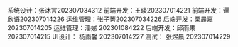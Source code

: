系统设计：张沐言202307034312
前端开发：王琰202307014221
前端开发：谭欣语202307014226
运维管理：张子菁202307034226
后端开发：栗晨嘉202307014205
运维管理：潘娣  202301084222
后端开发：邱雨果 202307014215
UI设计： 杨雨馨 202307014227
测试：   张煜晨 202307014229
